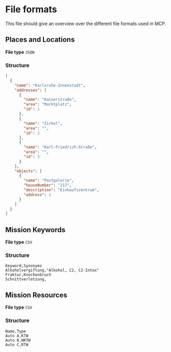 # File formats

This file should give an overview over the different file formats used in MCP.

## Places and Locations

**File type** `JSON`

### Structure

```json title="Example file"
[
  {
    "name": "Karlsruhe-Innenstadt",
    "addresses": [
      {
        "name": "Kaiserstraße",
        "area": "Marktplatz",
        "id": 1
      },
      {
        "name": "Zirkel",
        "area": "",
        "id": 2
      },
      {
        "name": "Karl-Friedrich-Straße",
        "area": "",
        "id": 3
      }
    ],
    "objects": [
      {
        "name": "Postgalerie",
        "houseNumber": "217",
        "description": "Einkaufszentrum",
        "address": 1
      }
    ]
  }
]
```

## Mission Keywords

**File type** `CSV`

### Structure

```text
Keyword,Synonyms
Alkoholvergiftung,"Alkohol, C2, C2-Intox"
Fraktur,Knochenbruch
Schnittverletzung,
```

## Mission Resources

**File type** `CSV`

### Structure

```text
Name,Type
Auto A,KTW
Auto B,NKTW
Auto C,RTW
```